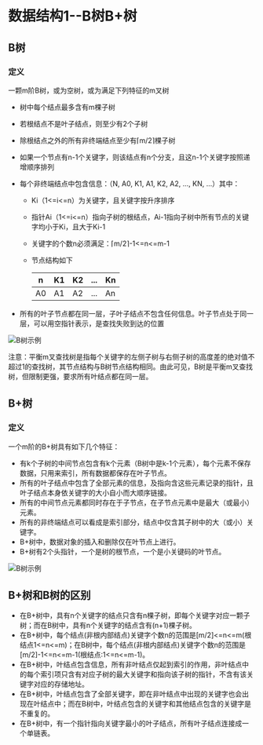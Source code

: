 # 数据结构1--B树B+树

## B树

### 定义

一颗m阶B树，或为空树，或为满足下列特征的m叉树

* 树中每个结点最多含有m棵子树

* 若根结点不是叶子结点，则至少有2个子树

* 除根结点之外的所有非终端结点至少有⌈m/2⌉棵子树

* 如果一个节点有n-1个关键字，则该结点有n个分支，且这n-1个关键字按照递增顺序排列

* 每个非终端结点中包含信息：（N, A0, K1, A1, K2, A2, ..., KN, ...）其中：

  * Ki（1<=i<=n）为关键字，且关键字按升序排序

  * 指针Ai（1<=i<=n）指向子树的根结点，Ai-1指向子树中所有节点的关键字均小于Ki，且大于Ki-1

  * 关键字的个数n必须满足：⌈m/2⌉-1<=n<=m-1

  * 节点结构如下

    | n    | K1   | K2   | ...  | Kn   |
    | ---- | ---- | ---- | ---- | ---- |
    | A0   | A1   | A2   | ...  | An   |

* 所有的叶子节点都在同一层，子叶子结点不包含任何信息。叶子节点处于同一层，可以用空指针表示，是查找失败到达的位置

![B树示例](E:\Notes\数据结构\B树示例.png)

注意：平衡m叉查找树是指每个关键字的左侧子树与右侧子树的高度差的绝对值不超过1的查找树，其节点结构与B树节点结构相同。由此可见，B树是平衡m叉查找树，但限制更强，要求所有叶结点都在同一层。

## B+树

### 定义

一个m阶的B+树具有如下几个特征：

* 有k个子树的中间节点包含有k个元素（B树中是k-1个元素），每个元素不保存数据，只用来索引，所有数据都保存在叶子节点。
* 所有的叶子结点中包含了全部元素的信息，及指向含这些元素记录的指针，且叶子结点本身依关键字的大小自小而大顺序链接。
* 所有的中间节点元素都同时存在于子节点，在子节点元素中是最大（或最小）元素。
* 所有的非终端结点可以看成是索引部分，结点中仅含其子树中的大（或小）关键字。
* B+树中，数据对象的插入和删除仅在叶节点上进行。
* B+树有2个头指针，一个是树的根节点，一个是小关键码的叶节点。

![B树示例](E:\Notes\数据结构\B+树示例.png)

## B+树和B树的区别

+ 在B+树中，具有n个关键字的结点只含有n棵子树，即每个关键字对应一颗子树；而在B树中，具有n个关键字的结点含有(n+1)棵子树。
+ 在B+树中，每个结点(非根内部结点)关键字个数n的范围是[m/2]<=n<=m(根结点1<=n<=m)；在B树中，每个结点(非根内部结点)关键字个数n的范围是[m/2]-1<=n<=m-1(根结点:1<=n<=m-1)。
+ 在B+树中，叶结点包含信息，所有非叶结点仅起到索引的作用，非叶结点中的每个索引项只含有对应子树的最大关键字和指向该子树的指针，不含有该关键字对应的存储地址。
+ 在B+树中，叶结点包含了全部关键字，即在非叶结点中出现的关键字也会出现在叶结点中；而在B树中，叶结点包含的关键字和其他结点包含的关键字是不重复的。
+ 在B+树中，有一个指针指向关键字最小的叶子结点，所有叶子结点连接成一个单链表。